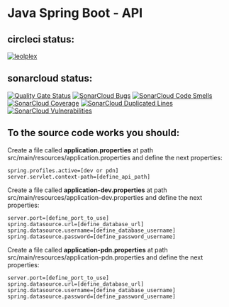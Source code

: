 # Java Spring Boot - API

## circleci status:
[![leolplex](https://circleci.com/gh/leolplex/Panthera-Spring-API.svg?style=svg)](https://app.circleci.com/pipelines/github/leolplex)

## sonarcloud status:
[![Quality Gate Status](https://sonarcloud.io/api/project_badges/measure?project=leolplex_Panthera-Spring-API&metric=alert_status)](https://sonarcloud.io/dashboard?id=leolplex_Panthera-Spring-API)
[![SonarCloud Bugs](https://sonarcloud.io/api/project_badges/measure?project=leolplex_Panthera-Spring-API&metric=bugs)](https://sonarcloud.io/dashboard?id=leolplex_Panthera-Spring-API)
[![SonarCloud Code Smells](https://sonarcloud.io/api/project_badges/measure?project=leolplex_Panthera-Spring-API&metric=code_smells)](https://sonarcloud.io/dashboard?id=leolplex_Panthera-Spring-API)
[![SonarCloud Coverage](https://sonarcloud.io/api/project_badges/measure?project=leolplex_Panthera-Spring-API&metric=coverage)](https://sonarcloud.io/dashboard?id=leolplex_Panthera-Spring-API)
[![SonarCloud Duplicated Lines](https://sonarcloud.io/api/project_badges/measure?project=leolplex_Panthera-Spring-API&metric=duplicated_lines_density)](https://sonarcloud.io/dashboard?id=leolplex_Panthera-Spring-API)
[![SonarCloud Vulnerabilities](https://sonarcloud.io/api/project_badges/measure?project=leolplex_Panthera-Spring-API&metric=vulnerabilities)](https://sonarcloud.io/dashboard?id=leolplex_Panthera-Spring-API)

## To the source code works you should:
 Create a file called **application.properties**  at path src/main/resources/application.properties  and define the next properties:
 
    spring.profiles.active=[dev or pdn]
    server.servlet.context-path=[define_api_path]
 
 Create a file called **application-dev.properties** at path src/main/resources/application-dev.properties  and define the next properties:
 
    server.port=[define_port_to_use]
    spring.datasource.url=[define_database_url]
    spring.datasource.username=[define_database_username]
    spring.datasource.password=[define_password_username]
 

 Create a file called **application-pdn.properties** at path src/main/resources/application-pdn.properties  and define the next properties:
 
    server.port=[define_port_to_use]
    spring.datasource.url=[define_database_url]
    spring.datasource.username=[define_database_username]
    spring.datasource.password=[define_password_username]
 
